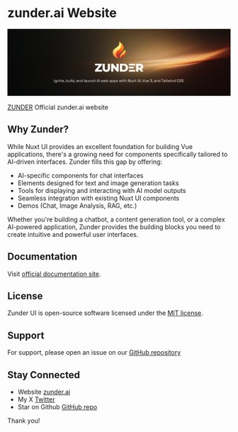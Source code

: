 # zunder.ai Website

[![Zunder AI Logo](docs/public/zunder_ai_logo_banner.png)](https://zunder.ai)

[ZUNDER](https://zunder.ai) Official zunder.ai website


## Why Zunder?

While Nuxt UI provides an excellent foundation for building Vue applications, there's a growing need for components specifically tailored to AI-driven interfaces. Zunder fills this gap by offering:

- AI-specific components for chat interfaces
- Elements designed for text and image generation tasks
- Tools for displaying and interacting with AI model outputs
- Seamless integration with existing Nuxt UI components
- Demos (Chat, Image Analysis, RAG, etc.)

Whether you're building a chatbot, a content generation tool, or a complex AI-powered application, Zunder provides the building blocks you need to create intuitive and powerful user interfaces.


## Documentation

Visit [official documentation site](https://zunder.ai).

## License

Zunder UI is open-source software licensed under the [MIT license](LICENSE.md).

## Support

For support, please open an issue on our [GitHub repository](https://github.com/zunder-ai/ui)

## Stay Connected

- Website [zunder.ai](https://zunder.ai)
- My X [Twitter](https://twitter.com/regenrek)
- Star on Github [GitHub repo](https://github.com/zunder-ai/ui)

Thank you! 